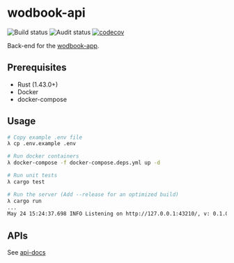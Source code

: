 # wodbook-api

![Build status](https://github.com/egilsster/wodbook-api/workflows/build/badge.svg?branch=main)
![Audit status](https://github.com/egilsster/wodbook-api/workflows/audit/badge.svg?branch=main)
[![codecov](https://codecov.io/gh/egilsster/wodbook-api/branch/main/graph/badge.svg)](https://codecov.io/gh/egilsster/wodbook-api)

Back-end for the [wodbook-app](https://github.com/egilsster/wodbook-app).

## Prerequisites

- Rust (1.43.0+)
- Docker
- docker-compose

## Usage

```sh
# Copy example .env file
λ cp .env.example .env

# Run docker containers
λ docker-compose -f docker-compose.deps.yml up -d

# Run unit tests
λ cargo test

# Run the server (Add --release for an optimized build)
λ cargo run
...
May 24 15:24:37.698 INFO Listening on http://127.0.0.1:43210/, v: 0.1.0
```

## APIs

See [api-docs](api-docs.yml)
